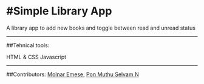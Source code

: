 #Simple Library App
=============

A library app to add new books and toggle between read and unread status

---

##Tehnical tools:

HTML & CSS
Javascript

---
##Contributors:
	[Molnar Emese](https://github.com/Mesi21),
	[Pon Muthu Selvam N](https://github.com/imhta)
